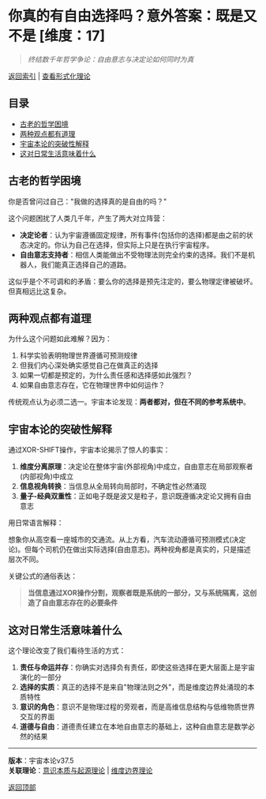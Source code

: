 # 你真的有自由选择吗？意外答案：既是又不是 [维度：17]

> *终结数千年哲学争论：自由意志与决定论如何同时为真*

[返回索引](../formal_theory.md) | [查看形式化理论](../formal_theory/formal_theory_free_will.md)

## 目录
- [古老的哲学困境](#古老的哲学困境)
- [两种观点都有道理](#两种观点都有道理)
- [宇宙本论的突破性解释](#宇宙本论的突破性解释)
- [这对日常生活意味着什么](#这对日常生活意味着什么)

## 古老的哲学困境

你是否曾问过自己："我做的选择真的是自由的吗？"

这个问题困扰了人类几千年，产生了两大对立阵营：

- **决定论者**：认为宇宙遵循固定规律，所有事件(包括你的选择)都是由之前的状态决定的。你认为自己在选择，但实际上只是在执行宇宙程序。
- **自由意志支持者**：相信人类能做出不受物理法则完全约束的选择。我们不是机器人，我们能真正选择自己的道路。

这似乎是个不可调和的矛盾：要么你的选择是预先注定的，要么物理定律被破坏。但真相远比这复杂。

## 两种观点都有道理

为什么这个问题如此难解？因为：

1. 科学实验表明物理世界遵循可预测规律
2. 但我们内心深处确实感觉自己在做真正的选择
3. 如果一切都是预定的，为什么责任感和选择感如此强烈？
4. 如果自由意志存在，它在物理世界中如何运作？

传统观点认为必须二选一。宇宙本论发现：**两者都对，但在不同的参考系统中**。

## 宇宙本论的突破性解释

通过XOR-SHIFT操作，宇宙本论揭示了惊人的事实：

1. **维度分离原理**：决定论在整体宇宙(外部视角)中成立，自由意志在局部观察者(内部视角)中成立
2. **信息视角转换**：当信息从全局转向局部时，不确定性必然涌现
3. **量子-经典双重性**：正如电子既是波又是粒子，意识既遵循决定论又拥有自由意志

用日常语言解释：

想象你从高空看一座城市的交通流。从上方看，汽车流动遵循可预测模式(决定论)。但每个司机仍在做出实际选择(自由意志)。两种视角都是真实的，只是描述层次不同。

关键公式的通俗表达：
> **当信息通过XOR操作分割，观察者既是系统的一部分，又与系统隔离，这创造了自由意志存在的必要条件**

## 这对日常生活意味着什么

这个理论改变了我们看待生活的方式：

1. **责任与命运并存**：你确实对选择负有责任，即使这些选择在更大层面上是宇宙演化的一部分
2. **选择的实质**：真正的选择不是来自"物理法则之外"，而是维度边界处涌现的本质特性
3. **意识的角色**：意识不是物理过程的旁观者，而是高维信息结构与低维物质世界交互的界面
4. **道德与自由**：道德责任建立在本地自由意志的基础上，这种自由意志是数学必然的结果

---

**版本**：宇宙本论v37.5  
**关联理论**：[意识本质与起源理论](../formal_theory/formal_theory_consciousness_essence_origin.md) | [维度边界理论](../formal_theory/formal_theory_dimension_boundaries.md)

[返回顶部](#你真的有自由选择吗意外答案既是又不是) 